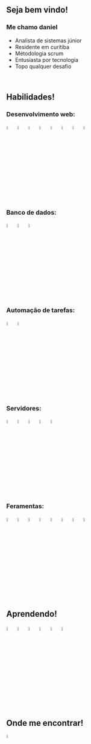 <div>
 <div class="header" >
  <h2> Seja bem vindo! </h2>
  <h3> Me chamo daniel</h3>  
  <ul>
   <li>  Analista de sistemas júnior  </li>
   <li>  Residente em curitiba  </li>
   <li>  Métodologia scrum  </li>
   <li>  Entusiasta por tecnologia  </li>
   <li>  Topo qualquer desafio  </li>
  </ul>
 </div>
</div>

<br />

<div>
  <h2> Habilidades! </h2>
  <h3>  Desenvolvimento web:  </h3>
  <div style="display: flex, flex-direction: row">   
    <img width="5%" src="https://cdn.jsdelivr.net/gh/devicons/devicon/icons/codeigniter/codeigniter-plain-wordmark.svg" />
    <img width="5%" src="https://cdn.jsdelivr.net/gh/devicons/devicon/icons/css3/css3-original.svg" />
    <img width="5%" src="https://cdn.jsdelivr.net/gh/devicons/devicon/icons/html5/html5-original.svg" />
    <img width="5%" src="https://cdn.jsdelivr.net/gh/devicons/devicon/icons/javascript/javascript-original.svg" />
    <img width="5%" src="https://cdn.jsdelivr.net/gh/devicons/devicon/icons/jquery/jquery-original-wordmark.svg" />
    <img width="5%" src="https://cdn.jsdelivr.net/gh/devicons/devicon/icons/laravel/laravel-plain-wordmark.svg" />
    <img width="5%" src="https://cdn.jsdelivr.net/gh/devicons/devicon/icons/php/php-plain.svg" />
    <img width="5%" src="https://cdn.jsdelivr.net/gh/devicons/devicon/icons/react/react-original-wordmark.svg" />
 </div>
<h3>  Banco de dados:  </h3>
 <div style="display: flex, flex-direction: row">
   <img width="5%" src="https://cdn.jsdelivr.net/gh/devicons/devicon/icons/mysql/mysql-original-wordmark.svg" />
   <img width="5%" src="https://cdn.jsdelivr.net/gh/devicons/devicon/icons/postgresql/postgresql-original-wordmark.svg" />
   <img width="5%" src="https://cdn.jsdelivr.net/gh/devicons/devicon/icons/microsoftsqlserver/microsoftsqlserver-plain-wordmark.svg" />
 </div>
<h3>  Automação de tarefas:  </h3>
 <div style="display: flex, flex-direction: row">
   <img width="5%" src="https://cdn.jsdelivr.net/gh/devicons/devicon/icons/python/python-original.svg" />
   <img width="5%" src="https://cdn.jsdelivr.net/gh/devicons/devicon/icons/anaconda/anaconda-original.svg" />        
 </div>  
<h3>  Servidores:  </h3>
 <div style="display: flex, flex-direction: row">
   <img width="5%" src="https://cdn.jsdelivr.net/gh/devicons/devicon/icons/bash/bash-original.svg" />
   <img width="5%" src="https://cdn.jsdelivr.net/gh/devicons/devicon/icons/debian/debian-plain-wordmark.svg" />
   <img width="5%" src="https://cdn.jsdelivr.net/gh/devicons/devicon/icons/linux/linux-original.svg" />
   <img width="5%"  src="https://cdn.jsdelivr.net/gh/devicons/devicon/icons/ubuntu/ubuntu-plain-wordmark.svg" />
   <img width="5%" src="https://cdn.jsdelivr.net/gh/devicons/devicon/icons/opensuse/opensuse-original-wordmark.svg" />
 </div>
<h3>  Feramentas:  </h3>
 <div style="display: flex, flex-direction: row">
   <img width="5%" src="https://cdn.jsdelivr.net/gh/devicons/devicon/icons/git/git-original.svg" />
   <img width="5%" src="https://cdn.jsdelivr.net/gh/devicons/devicon/icons/github/github-original.svg" />
   <img width="5%" src="https://cdn.jsdelivr.net/gh/devicons/devicon/icons/gitlab/gitlab-original.svg" />
   <img width="5%" src="https://cdn.jsdelivr.net/gh/devicons/devicon/icons/jenkins/jenkins-original.svg" />
   <img width="5%" src="https://cdn.jsdelivr.net/gh/devicons/devicon/icons/putty/putty-original.svg" />
   <img width="5%" src="https://cdn.jsdelivr.net/gh/devicons/devicon/icons/microsoftsqlserver/microsoftsqlserver-plain-wordmark.svg" />
   <img width="5%" src="https://cdn.jsdelivr.net/gh/devicons/devicon/icons/vscode/vscode-original.svg" />
   <img width="5%" src="https://cdn.jsdelivr.net/gh/devicons/devicon/icons/vim/vim-original.svg" />
 </div>
</div>

<br />

<div>
 <h2> Aprendendo! </h2>
 <div style="display: flex, flex-direction: row">
  <img width="5%" src="https://cdn.jsdelivr.net/gh/devicons/devicon/icons/django/django-plain.svg" />    
  <img width="5%" src="https://cdn.jsdelivr.net/gh/devicons/devicon/icons/figma/figma-original.svg" />
  <img width="5%" src="https://cdn.jsdelivr.net/gh/devicons/devicon/icons/typescript/typescript-original.svg" />
  <img width="5%" src="https://cdn.jsdelivr.net/gh/devicons/devicon/icons/vuejs/vuejs-original-wordmark.svg" /> 
  <img width="5%" src="https://cdn.jsdelivr.net/gh/devicons/devicon/icons/java/java-original-wordmark.svg" />    
    <img width="5%" src="https://cdn.jsdelivr.net/gh/devicons/devicon/icons/csharp/csharp-original.svg" />                         
 </div>    
</div>

<br />

<div>
 <h2> Onde me encontrar! </h2>
 <a 
  href="https://www.linkedin.com/in/daniel-lopes-manfrini-5682a41b3/" 
  target="_blank"
 >   
  <img width="5%" src="https://cdn.jsdelivr.net/gh/devicons/devicon/icons/linkedin/linkedin-original.svg" />          
 </a>
</div>
